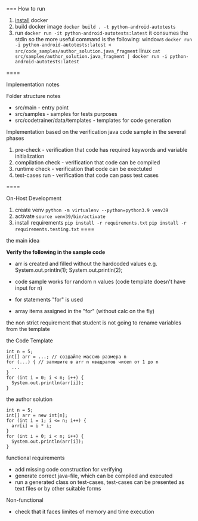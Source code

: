 
===
How to run

1. [install](https://docs.docker.com/engine/install/) docker 
2. build docker image
`docker build . -t python-android-autotests`
3. run
`docker run -it python-android-autotests:latest`
it consumes the stdin so the more useful command is the following:
windows
`docker run -i python-android-autotests:latest < src/code_samples/author_solution.java_fragment`
linux
`cat src/samples/author_solution.java_fragment | docker run -i python-android-autotests:latest`

====

Implementation notes

Folder structure notes

* src/main - entry point
* src/samples - samples for tests purposes
* src/codetrainer/data/templates - templates for code generation

Implementation based on the verification java code sample in the several phases

1. pre-check - verification that code has required keywords and variable initialization
1. compilation check - verification that code can be compiled
1. runtime check - verification that code can be exectuted
1. test-cases run - verification that code can pass test cases

====

On-Host Development

1. create venv
`python -m virtualenv --python=python3.9 venv39`
1. activate 
`source venv39/bin/activate`
1. install requirements
`pip install -r requirements.txt`
`pip install -r requirements.testing.txt`
====

the main idea

**Verify the following in the sample code**

- arr is created and filled without the hardcoded values
e.g. System.out.println(1); System.out.println(2);

- code sample works for random n values (code template doesn't have input for n)
- for statements "for" is used
- array items assigned in the "for" (without calc on the fly)

the non strict requirement that student is not going to rename variables from the template

the Code Template
```
int n = 5;
int[] arr = ...; // создайте массив размера n
for (...) { // запишите в arr n квадратов чисел от 1 до n
  ...
}
for (int i = 0; i < n; i++) {
  System.out.println(arr[i]);
}
```

the author solution 
```
int n = 5;
int[] arr = new int[n];
for (int i = 1; i <= n; i++) {
  arr[i] = i * i;
}
for (int i = 0; i < n; i++) {
  System.out.println(arr[i]);
}
```


functional requirements

- add missing code construction for verifying 
- generate correct java-file, which can be compiled and executed
- run a generated class on test-cases, test-cases can be presented as text files or by other suitable forms

Non-functional
- check that it faces limites of memory and time execution